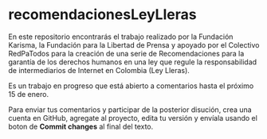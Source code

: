 recomendacionesLeyLleras
========================

En este repositorio encontrarás el trabajo realizado por la Fundación Karisma, la Fundación para la Libertad de Prensa y apoyado  por el Colectivo RedPaTodos para la creación de una serie de Recomendaciones para la garantía de los derechos humanos en una ley que regule la responsabilidad de intermediarios de Internet en Colombia (Ley Lleras).

Es un trabajo en progreso que está abierto a comentarios hasta el próximo 15 de enero. 

Para enviar tus comentarios y participar de la posterior disución, crea una cuenta en GitHub, agregate al proyecto, edita tu versión y envíala usando el boton de **Commit changes** al final del texto.
